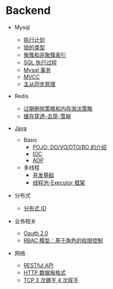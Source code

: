 # Backend <!-- {docsify-ignore} -->

- Mysql

  - [执行计划](/Backend/mysql/执行计划.md)
  - [锁的类型](/Backend/mysql/锁的类型.md)
  - [聚簇和非聚簇索引](/Backend/mysql/聚簇和非聚簇索引.md)
  - [SQL 执行过程](/Backend/mysql/SQL执行过程.md)
  - [Mysql 事务](/Backend/mysql/Mysql事务.md)
  - [MVCC](/Backend/mysql/MVCC.md)
  - [主从同步原理](/Backend/mysql/主从同步原理.md)

- Redis

  - [过期删除策略和内存淘汰策略](/Backend/redis/过期删除策略和内存淘汰策略.md)
  - [缓存穿透-击穿-雪崩](/Backend/redis/缓存穿透-击穿-雪崩.md)

- [Java](/Backend/java/README.md)

  - Basic
    - [POJO: DO/VO/DTO/BO 的介绍](/Backend/java/basic/POJO.md)
    - [IOC](/Backend/java/basic/IOC.md)
    - [AOP](/Backend/java/basic/AOP.md)
  - 多线程
    - [并发基础](/Backend/java/multi_thread/并发基础.md)
    - [线程池-Executor 框架](/Backend/java/multi_thread/线程池-Executor框架.md)

- 分布式

  - [分布式 ID](/Backend/distributed/分布式ID.md)

- 业务相关

  - [Oauth 2.0](/Backend/biz/oauth_2.0.md)
  - [RBAC 模型：基于角色的权限控制](/Backend/biz/RBAC_基于角色的权限控制.md)

- 网络
  - [RESTful API](/Backend/network/RESTfulAPI.md)
  - [HTTP 数据报格式](/Backend/network/http网络数据报.md)
  - [TCP 3 次握手 4 次挥手](/Backend/network/tcp三次握手4次挥手.md)
